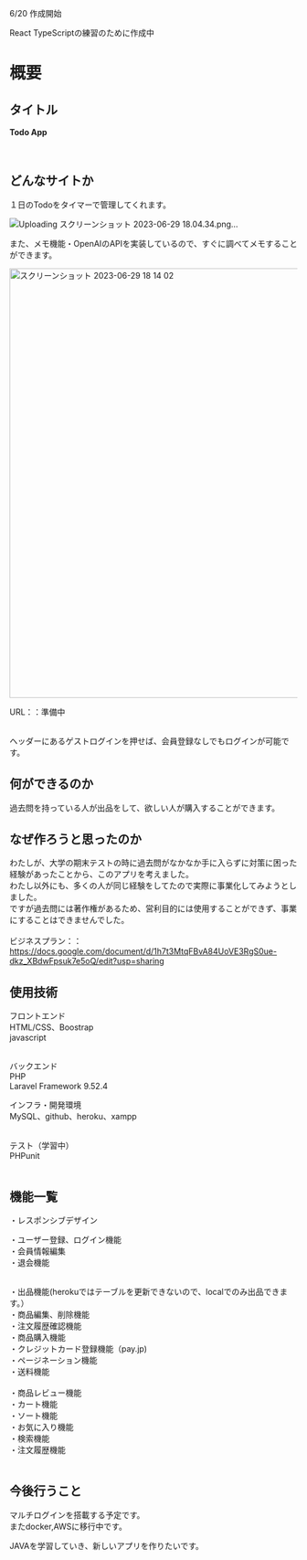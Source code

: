 6/20 作成開始

React TypeScriptの練習のために作成中



# 概要
## タイトル
<strong>Todo App</strong>

<br>

## どんなサイトか
１日のTodoをタイマーで管理してくれます。

![Uploading スクリーンショット 2023-06-29 18.04.34.png…]()

また、メモ機能・OpenAIのAPIを実装しているので、すぐに調べてメモすることができます。

<img width="752" alt="スクリーンショット 2023-06-29 18 14 02" src="https://github.com/kouta222/Todo/assets/124219242/ad4b6581-d5c5-4af0-9103-1ceb4e61fae9">


<br>

URL：：準備中

<br>
ヘッダーにあるゲストログインを押せば、会員登録なしでもログインが可能です。<br>

## 何ができるのか
過去問を持っている人が出品をして、欲しい人が購入することができます。
<br>
## なぜ作ろうと思ったのか
わたしが、大学の期末テストの時に過去問がなかなか手に入らずに対策に困った経験があったことから、このアプリを考えました。<br>
わたし以外にも、多くの人が同じ経験をしてたので実際に事業化してみようとしました。<br>
ですが過去問には著作権があるため、営利目的には使用することができず、事業にすることはできませんでした。<br>
<br>
ビジネスプラン：：https://docs.google.com/document/d/1h7t3MtqFBvA84UoVE3RgS0ue-dkz_XBdwFpsuk7e5oQ/edit?usp=sharing


## 使用技術
フロントエンド<br>
HTML/CSS、Boostrap<br>
javascript<br><br>

バックエンド<br>
PHP<br>
Laravel Framework 9.52.4<br>

インフラ・開発環境<br>
MySQL、github、heroku、xampp<br><br>

テスト（学習中）<br>
PHPunit<br><br>

## 機能一覧
・レスポンシブデザイン<br>

・ユーザー登録、ログイン機能<br>
・会員情報編集<br>
・退会機能<br><br>

・出品機能(herokuではテーブルを更新できないので、localでのみ出品できます。）<br>
・商品編集、削除機能<br>
・注文履歴確認機能<br>
・商品購入機能<br>
・クレジットカード登録機能（pay.jp)<br>
・ページネーション機能<br>
・送料機能<br>
<br>
・商品レビュー機能<br>
・カート機能<br>
・ソート機能<br>
・お気に入り機能<br>
・検索機能<br>
・注文履歴機能<br><br>


## 今後行うこと
マルチログインを搭載する予定です。<br>
またdocker,AWSに移行中です。

JAVAを学習していき、新しいアプリを作りたいです。


